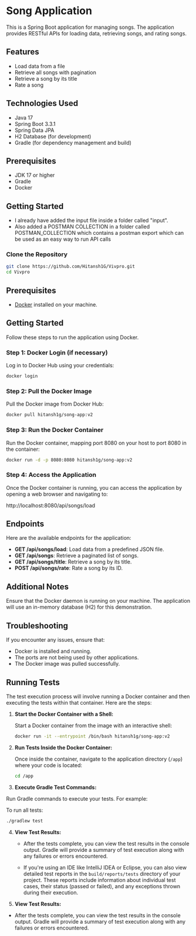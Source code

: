 # Song Application

This is a Spring Boot application for managing songs. The application provides RESTful APIs for loading data, retrieving songs, and rating songs.

## Features

- Load data from a file
- Retrieve all songs with pagination
- Retrieve a song by its title
- Rate a song

## Technologies Used

- Java 17
- Spring Boot 3.3.1
- Spring Data JPA
- H2 Database (for development)
- Gradle (for dependency management and build)

## Prerequisites

- JDK 17 or higher
- Gradle
- Docker 

## Getting Started
- I already have added the input file inside a folder called "input".
- Also added a POSTMAN COLLECTION in a folder called POSTMAN_COLLECTION which contains a postman export which can be used as an easy way to run API calls


### Clone the Repository

```bash
git clone https://github.com/Hitansh1G/Vivpro.git
cd Vivpro
```
## Prerequisites

- [Docker](https://www.docker.com/products/docker-desktop) installed on your machine.

## Getting Started

Follow these steps to run the application using Docker.

### Step 1: Docker Login (if necessary)

Log in to Docker Hub using your credentials:

```sh
docker login
```
### Step 2: Pull the Docker Image

Pull the Docker image from Docker Hub:

```sh
docker pull hitansh1g/song-app:v2
```

### Step 3: Run the Docker Container
Run the Docker container, mapping port 8080 on your host to port 8080 in the container:
```sh
docker run -d -p 8080:8080 hitansh1g/song-app:v2 
```

### Step 4: Access the Application
Once the Docker container is running, you can access the application by opening a web browser and navigating to:

http://localhost:8080/api/songs/load


## Endpoints

Here are the available endpoints for the application:

- **GET /api/songs/load**: Load data from a predefined JSON file.
- **GET /api/songs**: Retrieve a paginated list of songs.
- **GET /api/songs/title**: Retrieve a song by its title.
- **POST /api/songs/rate**: Rate a song by its ID.

## Additional Notes

Ensure that the Docker daemon is running on your machine.
The application will use an in-memory database (H2) for this demonstration.

## Troubleshooting

If you encounter any issues, ensure that:

- Docker is installed and running.
- The ports are not being used by other applications.
- The Docker image was pulled successfully.

## Running Tests

The test execution process will involve running a Docker container and then executing the tests within that container. Here are the steps:

1. **Start the Docker Container with a Shell:**

   Start a Docker container from the image with an interactive shell:

   ```sh
   docker run -it --entrypoint /bin/bash hitansh1g/song-app:v2
    ```
2. **Run Tests Inside the Docker Container:**

   Once inside the container, navigate to the application directory (`/app`) where your code is located:

   ```sh
   cd /app
   ```

3. **Execute Gradle Test Commands:**

Run Gradle commands to execute your tests. For example:

To run all tests:
   ```sh
./gradlew test
   ```

4. **View Test Results:**

   - After the tests complete, you can view the test results in the console output. Gradle will provide a summary of test execution along with any failures or errors encountered.

   - If you're using an IDE like IntelliJ IDEA or Eclipse, you can also view detailed test reports in the `build/reports/tests` directory of your project. These reports include information about individual test cases, their status (passed or failed), and any exceptions thrown during their execution.


5. **View Test Results:**

- After the tests complete, you can view the test results in the console output. Gradle will provide a summary of test execution along with any failures or errors encountered.